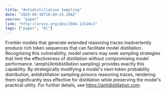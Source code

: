 ```yaml
---
title: "Antidistillation Sampling"
date: "2025-04-18T10:49:33.106Z"
source: "paper"
link: "http://arxiv.org/abs/2504.13146v1"
tags: ["paper", "ml"]
---
```


Frontier models that generate extended reasoning traces inadvertently produce rich token sequences that can facilitate model distillation. Recognizing this vulnerability, model owners may seek sampling strategies that limit the effectiveness of distillation without compromising model performance. \emph{Antidistillation sampling} provides exactly this capability. By strategically modifying a model's next-token probability distribution, antidistillation sampling poisons reasoning traces, rendering them significantly less effective for distillation while preserving the model's practical utility. For further details, see https://antidistillation.com.
